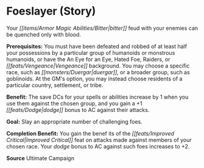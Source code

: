 ﻿---
cssclass: [feats]

---
# Foeslayer (Story)

Your _[[items/Armor Magic Abilities/Bitter|bitter]]_ feud with your enemies can be quenched only with blood.

**Prerequisites:** You must have been defeated and robbed of at least half your possessions by a particular group of humanoids or monstrous humanoids, or have the An Eye for an Eye, Hated Foe, Raiders, or _[[feats/Vengeance|Vengeance]]_ background. You may choose a specific race, such as _[[monsters/Duergar|duergar]]_, or a broader group, such as goblinoids. At the GM's option, you may instead choose residents of a particular country, settlement, or tribe.

**Benefit:** The save DCs for your spells or abilities increase by 1 when you use them against the chosen group, and you gain a +1 _[[feats/Dodge|dodge]]_ bonus to AC against their attacks.

**Goal:** Slay an appropriate number of challenging foes.

**Completion Benefit:** You gain the benef its of the _[[feats/Improved Critical|Improved Critical]]_ feat on attacks made against members of your chosen race. Your _dodge_ bonus to AC against such foes increases to +2.

**Source** Ultimate Campaign